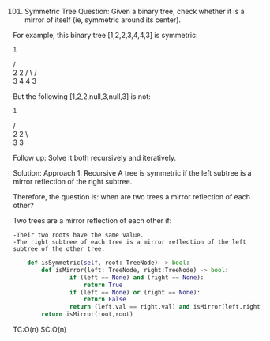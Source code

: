 101. Symmetric Tree
Question:
Given a binary tree, check whether it is a mirror of itself (ie, symmetric around its center).

For example, this binary tree [1,2,2,3,4,4,3] is symmetric:

    1
   / \
  2   2
 / \ / \
3  4 4  3
 

But the following [1,2,2,null,3,null,3] is not:

    1
   / \
  2   2
   \   \
   3    3
 

Follow up: Solve it both recursively and iteratively.

Solution:
Approach 1: Recursive
A tree is symmetric if the left subtree is a mirror reflection of the right subtree.

Therefore, the question is: when are two trees a mirror reflection of each other?

Two trees are a mirror reflection of each other if:

    -Their two roots have the same value.
    -The right subtree of each tree is a mirror reflection of the left subtree of the other tree.


```python
    def isSymmetric(self, root: TreeNode) -> bool:
        def isMirror(left: TreeNode, right:TreeNode) -> bool:
                if (left == None) and (right == None):
                    return True
                if (left == None) or (right == None):
                    return False
                return (left.val == right.val) and isMirror(left.right, right.left) and isMirror(left.left, right.right)
        return isMirror(root,root)
```
TC:O(n)
SC:O(n)